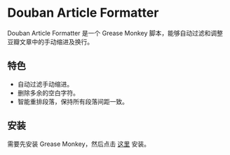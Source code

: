 Douban Article Formatter
=======================

Douban Article Formatter 是一个 Grease Monkey 脚本，能够自动过滤和调整豆瓣文章中的手动缩进及换行。

特色
----

* 自动过滤手动缩进。
* 删除多余的空白字符。
* 智能重排段落，保持所有段落间距一致。

安装
----

需要先安装 Grease Monkey，然后点击 [这里](https://github.com/tranch-xiao/douban_article_formater/raw/master/douban_article_formatter.user.js) 安装。
